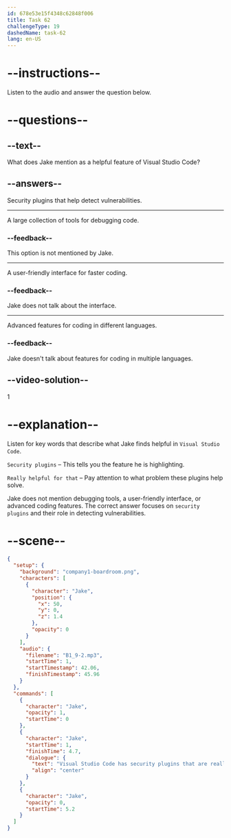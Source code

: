 ```yaml
---
id: 678e53e15f4348c62848f006
title: Task 62
challengeType: 19
dashedName: task-62
lang: en-US
---
```


<!-- (audio) Jake: Visual Studio Code has security plugins that are really helpful for that. -->

# --instructions--

Listen to the audio and answer the question below.

# --questions--

## --text--

What does Jake mention as a helpful feature of Visual Studio Code?

## --answers--

Security plugins that help detect vulnerabilities.

---

A large collection of tools for debugging code.

### --feedback--

This option is not mentioned by Jake.

---

A user-friendly interface for faster coding.

### --feedback--

Jake does not talk about the interface.

---

Advanced features for coding in different languages.

### --feedback--

Jake doesn't talk about features for coding in multiple languages.

## --video-solution--

1

# --explanation--  

Listen for key words that describe what Jake finds helpful in `Visual Studio Code`.  

`Security plugins` – This tells you the feature he is highlighting.  

`Really helpful for that` – Pay attention to what problem these plugins help solve.  

Jake does not mention debugging tools, a user-friendly interface, or advanced coding features. The correct answer focuses on `security plugins` and their role in detecting vulnerabilities.

# --scene--

```json
{
  "setup": {
    "background": "company1-boardroom.png",
    "characters": [
      {
        "character": "Jake",
        "position": {
          "x": 50,
          "y": 0,
          "z": 1.4
        },
        "opacity": 0
      }
    ],
    "audio": {
      "filename": "B1_9-2.mp3",
      "startTime": 1,
      "startTimestamp": 42.06,
      "finishTimestamp": 45.96
    }
  },
  "commands": [
    {
      "character": "Jake",
      "opacity": 1,
      "startTime": 0
    },
    {
      "character": "Jake",
      "startTime": 1,
      "finishTime": 4.7,
      "dialogue": {
        "text": "Visual Studio Code has security plugins that are really helpful for that.",
        "align": "center"
      }
    },
    {
      "character": "Jake",
      "opacity": 0,
      "startTime": 5.2
    }
  ]
}
```
